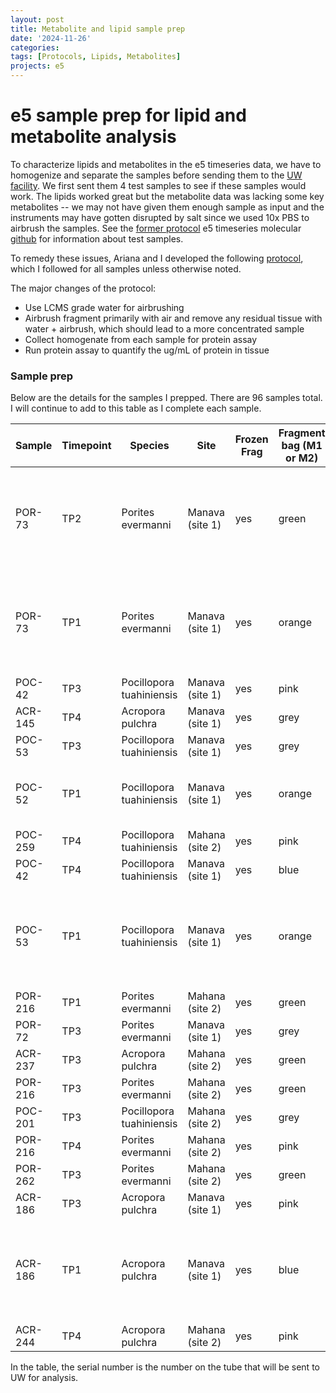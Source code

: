 ```yaml
---
layout: post
title: Metabolite and lipid sample prep
date: '2024-11-26'
categories:
tags: [Protocols, Lipids, Metabolites]
projects: e5
---
```


# e5 sample prep for lipid and metabolite analysis

To characterize lipids and metabolites in the e5 timeseries data, we have to homogenize and separate the samples before sending them to the [UW facility](https://northwestmetabolomicsorg.wpcomstaging.com/). We first sent them 4 test samples to see if these samples would work. The lipids worked great but the metabolite data was lacking some key metabolites --  we may not have given them enough sample as input and the instruments may have gotten disrupted by salt since we used 10x PBS to airbrush the samples. See the [former protocol](https://github.com/JillAshey/JillAshey_Putnam_Lab_Notebook/blob/master/_posts/2024-08-29-e5-Airbrushing-Metabolomics-Test-Samples.md) e5 timeseries molecular [github](https://github.com/urol-e5/timeseries_molecular/tree/main/M-multi-species) for information about test samples. 

To remedy these issues, Ariana and I developed the following [protocol](https://ahuffmyer.github.io/ASH_Putnam_Lab_Notebook/E5-metabolomics-lipidomics-tissue-preps/), which I followed for all samples unless otherwise noted. 

The major changes of the protocol: 

- Use LCMS grade water for airbrushing 
- Airbrush fragment primarily with air and remove any residual tissue with water + airbrush, which should lead to a more concentrated sample 
- Collect homogenate from each sample for protein assay
- Run protein assay to quantify the ug/mL of protein in tissue 

### Sample prep 

Below are the details for the samples I prepped. There are 96 samples total. I will continue to add to this table as I complete each sample. 

| Sample  | Timepoint | Species                  | Site            | Frozen Frag | Fragment bag (M1 or M2) | Bag notes                                                                      | Jill finding note | Date of airbrushing | Airbrush notes                                                          | Serial number | Metabolite volume (uL) | Lipid volume (uL) | Backup volume (uL) | Protein volume (uL) | Total volume (mL) |
| ------- | --------- | ------------------------ | --------------- | ----------- | ----------------------- | ------------------------------------------------------------------------------ | ----------------- | ------------------- | ----------------------------------------------------------------------- | ------------- | ---------------------- | ----------------- | ------------------ | ------------------- | ----------------- |
| POR-73  | TP2       | Porites evermanni        | Manava (site 1) | yes         | green                   | No date on whirlpak, but from March - based on handwriting. Zoe has picture,   |                   | 20241126 ?          | Could be from TP1 or TP2 - need to check handwriting and photos of bags | 1             | 1000                   | 1000              | 1000               | 1000                | 6                 |
| POR-73  | TP1       | Porites evermanni        | Manava (site 1) | yes         | orange                  | From "undated" January bag - Zoe has picture                                   |                   | 20241126 ?          | Could be from TP1 or TP2 - need to check handwriting and photos of bags | 1             | 1000                   | 1000              | 1000               | 1000                | 6                 |
| POC-42  | TP3       | Pocillopora tuahiniensis | Manava (site 1) | yes         | pink                    |                                                                                |                   | 20241126            |                                                                         | 2             | 1000                   | 1000              | 1000               | 1000                | 5                 |
| ACR-145 | TP4       | Acropora pulchra         | Manava (site 1) | yes         | grey                    |                                                                                |                   | 20241126            |                                                                         | 3             | 1000                   | 1000              | 1000               | 1000                | 5.5               |
| POC-53  | TP3       | Pocillopora tuahiniensis | Manava (site 1) | yes         | grey                    |                                                                                |                   | 20241126            |                                                                         | 4             | 1000                   | 1000              | 1000               | 1000                | 4                 |
| POC-52  | TP1       | Pocillopora tuahiniensis | Manava (site 1) | yes         | orange                  | From "undated" January bag - Zoe has picture                                   |                   | 20241126            |                                                                         | 5             | 1000                   | 1000              | 1000               | 1000                | 4                 |
| POC-259 | TP4       | Pocillopora tuahiniensis | Mahana (site 2) | yes         | pink                    |                                                                                |                   | 20241126            |                                                                         | 6             | 1000                   | 1000              | 1000               | 1000                | 5                 |
| POC-42  | TP4       | Pocillopora tuahiniensis | Manava (site 1) | yes         | blue                    |                                                                                |                   | 20241126            |                                                                         | 7             | 1000                   | 1000              | 1000               | 1000                | 9                 |
| POC-53  | TP1       | Pocillopora tuahiniensis | Manava (site 1) | yes         | orange                  | No date on whirlpak, but from January - based on handwriting. Zoe has picture, |                   | 20241126            |                                                                         | 8             | 1000                   | 1000              | 1000               | 1000                | 4                 |
| POR-216 | TP1       | Porites evermanni        | Mahana (site 2) | yes         | green                   |                                                                                |                   | 20241126            |                                                                         | 9             | 1000                   | 1000              | 1000               | 1000                | 9                 |
| POR-72  | TP3       | Porites evermanni        | Manava (site 1) | yes         | grey                    |                                                                                |                   | 20241126            |                                                                         | 10            | 1000                   | 1000              | 1000               | 1000                | 4                 |
| ACR-237 | TP3       | Acropora pulchra         | Mahana (site 2) | yes         | green                   |                                                                                |                   | 20241126            |                                                                         | 11            | 1000                   | 1000              | 1000               | 500                 | 3.5               |
| POR-216 | TP3       | Porites evermanni        | Mahana (site 2) | yes         | green                   |                                                                                |                   | 20241126            |                                                                         | 12            | 1000                   | 1000              | 1000               | 500                 | 3.5               |
| POC-201 | TP3       | Pocillopora tuahiniensis | Mahana (site 2) | yes         | grey                    |                                                                                |                   | 20241201            |                                                                         | 13            | 1000                   | 1000              | 1000               | 1000                | 5                 |
| POR-216 | TP4       | Porites evermanni        | Mahana (site 2) | yes         | pink                    |                                                                                | found 2           | 20241201            |                                                                         | 14            | 1000                   | 1000              | 1000               | 1000                | 5.5               |
| POR-262 | TP3       | Porites evermanni        | Mahana (site 2) | yes         | green                   |                                                                                |                   | 20241201            |                                                                         | 15            | 1000                   | 1000              | 1000               | 1000                | 11                |
| ACR-186 | TP3       | Acropora pulchra         | Manava (site 1) | yes         | pink                    |                                                                                |                   | 20241201            |                                                                         | 16            | 1000                   | 1000              | 1000               | 1000                | 5                 |
| ACR-186 | TP1       | Acropora pulchra         | Manava (site 1) | yes         | blue                    | No date on whirlpak, but from January - based on handwriting. Zoe has picture, |                   | 20241201            |                                                                         | 17            | 500                    | 500               | 500                | 500                 | 2                 |
| ACR-244 | TP4       | Acropora pulchra         | Mahana (site 2) | yes         | pink                    |                                                                                |                   | 20241201            |                                                                         | 18            | 1000                   | 1000              | 1000               | 500                 | 3.5               |

In the table, the serial number is the number on the tube that will be sent to UW for analysis. 